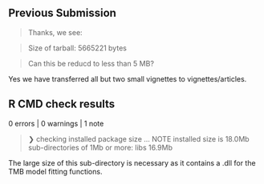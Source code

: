 ## Previous Submission

> Thanks, we see:

> Size of tarball: 5665221 bytes

> Can this be reducd to less than 5 MB?

Yes we have transferred all but two small vignettes to vignettes/articles.

## R CMD check results

0 errors | 0 warnings | 1 note

> ❯ checking installed package size ... NOTE
>    installed size is 18.0Mb
>     sub-directories of 1Mb or more:
>       libs  16.9Mb

The large size of this sub-directory is necessary as it contains a .dll for the TMB model fitting functions.
